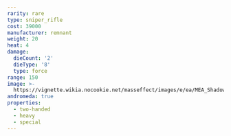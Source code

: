 ```yaml
---
rarity: rare
type: sniper_rifle
cost: 39000
manufacturer: remnant
weight: 20
heat: 4
damage:
  dieCount: '2'
  dieType: '8'
  type: force
range: 150
image: >-
  https://vignette.wikia.nocookie.net/masseffect/images/e/ea/MEA_Shadow_MP.png/revision/latest?cb=20180602004449
andromeda: true
properties:
  - two-handed
  - heavy
  - special
---
```

